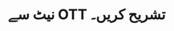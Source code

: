 ---
############################# Static ############################
layout: "auto-gen-annotation"

############################# Head ############################
head_title: "C# میں Net OTT تشریح API تشریح"
head_description: "Net API OTT، تصاویر، ڈرائنگ اور دستاویز کی فائل فارمیٹس سے مشہور تشریحی اقسام بنانے اور تشریح کرنے کے لیے۔"

############################# Header ############################
title: "نیٹ سے OTT تشریح کریں۔"
description: ""
bg_image: "https://cms.admin.containerize.com/templates/aspose/App_Themes/V3/images/bg/header1.png"
bg_overlay: false
button:
    enable: true
    icon: "fas fa-arrow-down"
    label: "مفت ٹرائل ڈاؤن لوڈ کریں۔"
    link: "https://downloads.groupdocs.com/annotation/net"

############################# About ############################
about:
    enable: true
    title: "نیٹ API کے لیے GroupDocs.Annotation کے بارے میں"
    content: |
        GroupDocs.Annotation for Net API ایک لائبریری ہے جو آپ کو Mac، Windows یا Ubuntu پر PDF، Word اور دیگر دستاویزات میں تشریحات شامل کرنے کی اجازت دیتی ہے۔ [GroupDocs.Annotation for Net](/annotation/net) تصاویر اور دیگر مختلف دستاویزات سے تشریحات بنانے، شامل کرنے، ترمیم کرنے، حذف کرنے، نکالنے اور برآمد کرنے کے لیے جامع تعاون کے ساتھ تشریحات کے انتظام کے لیے ایک مقامی نیٹ API ہے۔ معاون دستاویز کے فارمیٹس کی مکمل فہرست جو آپ اس [صفحہ] پر دیکھ سکتے ہیں (https://docs.groupdocs.com/annotation/net/supported-document-formats/)۔
        یہ لائبریری آپ کو نہ صرف OTT دستاویز کے ساتھ کام کرنے کی اجازت دیتی ہے بلکہ بہت سی دوسری قسم کی دستاویزات جیسے Word, Excel, PowerPoint, Outlook ای میلز, Visio, Adobe, OpenDocument, OpenOffice, Photoshop, AutoCad اور بہت سے دوسرے کے ساتھ بھی کام کرنے کی اجازت دیتی ہے۔
        Net API کے لیے GroupDocs.Annotation آپ کو نئے نوٹس بنانے اور شامل کرنے، تشریحات میں ترمیم کرنے، تبصرے، تشریحات نکالنے اور انہیں دستاویزات سے ہٹانے کی اجازت دیتا ہے۔ لائبریری 13 مختلف تشریحی اقسام کو سپورٹ کرتی ہے، بشمول ٹیکسٹ، پولی لائن، ایریا، انڈر لائن، پوائنٹ، واٹر مارک، ایرو، ایلیپس، ٹیکسٹ ریپلیسمنٹ، فاصلہ، ٹیکسٹ فیلڈ، پی ڈی ایف میں ریسورس ریڈیکشن، ایچ ٹی ایم ایل، مائیکروسافٹ ورڈ دستاویزات، اسپریڈ شیٹس، ڈایاگرام، پریزنٹیشنز، ڈرائنگ، تصاویر اور بہت سے دوسرے فائل فارمیٹس۔
        مثال (براہ کرم نیچے دیکھیں) OTT دستاویز کے ساتھ کام کرنے کو ظاہر کرتی ہے، اس مثال میں آپ گروپ ڈاکس کے ساتھ کام کرنے کے اہم مراحل دیکھ سکتے ہیں۔ تشریح: ایک لائسنس ترتیب دیں، وہ دستاویز کھولیں جس کے ساتھ آپ کام کرنا چاہتے ہیں، ایک تخلیق تشریح، آپ کی ضروریات کے مطابق تشریحی خصوصیات کو سیٹ کرنے کے لیے ڈیٹا آبجیکٹ کو شامل کرنا اور نتیجہ کو مطلوبہ جگہ پر محفوظ کرنا۔ اس کے علاوہ آپ ہمارے گیتھب [صفحہ](https://github.com/groupdocs-annotation/GroupDocs.Annotation-for-.NET) یا ہمارے پروڈکٹ [دستاویزات](https://github.com/groupdocs-annotation/GroupDocs.Annotation-for-.NET) پر معاون خصوصیات کے بارے میں مزید تفصیل سے دیکھ سکتے ہیں۔ ://docs.groupdocs.com/annotation/net/getting-started/)۔

############################# Steps ############################
howTo_Add:
steps_Add:
    enable: true
    title_left: "نیٹ میں OTT میں تشریحات شامل کرنے کے اقدامات"
    content_left: |
        [GroupDocs.Annotation](/annotation/net/) نیٹ ڈویلپرز کے لیے کسی بھی نیٹ پر مبنی ایپلی کیشن میں OTT فائلوں میں مختلف تشریحی اقسام کو شامل کرنا آسان بناتا ہے چند آسان اقدامات کو لاگو کرکے۔
        *   تبصرہ اور تاریخ کے ساتھ جوابی اشیاء بنائیں۔
        *   ایریا اینوٹیشن آبجیکٹ بنائیں، ایریا کے آپشن سیٹ کریں اور جوابات شامل کریں۔
        *   Annotator آبجیکٹ بنائیں اور علاقے کی تشریح شامل کریں۔
        *   آؤٹ پٹ فائل کو محفوظ کریں۔
    title_right: "سسٹم کے تقاضے"
    content_right: |
        GroupDocs.Net APIs کے لیے تشریح تمام بڑے پلیٹ فارمز اور آپریٹنگ سسٹمز پر تعاون یافتہ ہے۔ ذیل کے کوڈ پر عمل کرنے سے پہلے، براہ کرم یقینی بنائیں کہ آپ کے سسٹم پر درج ذیل شرائط انسٹال ہیں۔
        *   آپریٹنگ سسٹمز: مائیکروسافٹ ونڈوز، لینکس، میک او ایس
        *   ترقیاتی ماحول: بصری اسٹوڈیو، زامارین، مونو ڈیولپ
        *   فریم ورک: .NET فریم ورک، .NET سٹینڈرڈ، .NET کور، مونو
        *   .NET کے لیے GroupDocs.Annotation کا تازہ ترین ورژن [NuGet](https://www.nuget.org/packages/groupdocs.annotation) سے ڈاؤن لوڈ کریں۔

############################# Preview ############################
preview_Add:
    enable: true
    title: تشریح کا پیش نظارہ اور کوڈ کا نمونہ
    content: |
        ![Annotation preview image](https://docs.groupdocs.com/annotation/java/images/add-text-field-annotation.png)
    code: |
        ```cs
        //Add text field annotation to the document from local disk
        using (Annotator annotator = new Annotator("input.bmp"))
        {
            TextFieldAnnotation textField = new TextFieldAnnotation
            {
                BackgroundColor = 65535,
                Box = new Rectangle(100, 100, 100, 100),
                CreatedOn = DateTime.Now,
                Text = "Some text",
                FontColor = 65535,
                FontSize = 12,
                Message = "This is text field annotation",
                Opacity = 0.7,
                PageNumber = 0,
                PenStyle = PenStyle.Dot,
                PenWidth = 3,
                FontFamily = "Arial",
                TextHorizontalAlignment = HorizontalAlignment.Center,
                Replies = new List
                {
                    new Reply
                    {
                        Comment = "First comment",
                        RepliedOn = DateTime.Now
                    },
                    new Reply
                    {
                        Comment = "Second comment",
                        RepliedOn = DateTime.Now
                    }
                }
            };
            annotator.Add(textField);
            annotator.Save("result.bmp");
        }
        ```

############################# Steps ############################
howTo_Remove:
steps_Remove:
    enable: true
    title_left: "نیٹ میں OTT سے تشریحات کو ہٹانے کے اقدامات"
    content_left: |
        [GroupDocs.Annotation](/annotation/net/) نیٹ ڈویلپرز کے لیے کسی بھی نیٹ پر مبنی ایپلی کیشن کے اندر سے OTT فائلوں سے تشریحی تفصیلات کو ہٹانا آسان بناتا ہے چند آسان اقدامات کو لاگو کرکے۔
        *   تبصرہ اور تاریخ کے ساتھ جوابی اشیاء بنائیں۔
        *   SaveOptions آبجیکٹ کو فوری بنائیں اور AnnotationTypes = AnnotationType.None سیٹ کریں۔
        *   نتیجہ خیز دستاویز کے راستے یا ندی اور SaveOptions آبجیکٹ کے ساتھ سیو میتھڈ کو کال کریں۔

############################# Preview ############################
preview_Remove:
    enable: true
    code: |
        ```cs
        // 1- How to remove annotation from document using annotation index
        
        using (Annotator annotator = new Annotator("result.bmp"))
        {
            annotator.Remove(0);
            annotator.Save("removed.bmp");
        }
        
        // 2- How to remove annotation from document using annotation object
        
        using (Annotator annotator = new Annotator("result.bmp"))
        {
            var tmp = annotator.Get();
            annotator.Remove(tmp[0]);
            annotator.Save("removed.bmp");
        }
        
        // 3- How to remove some annotations from document using list of ID’s
        
        using (Annotator annotator = new Annotator("result.bmp"))
        {
            var idList = new List{1, 2, 3};
            annotator.Remove(idList);
            annotator.Save("removed.bmp");
        }
        
        // 4- How to remove some annotations from document using list of annotations
        
        using (Annotator annotator = new Annotator("result.bmp"))
        {
            var tmp = annotator.Get();
            annotator.Remove(tmp);
            annotator.Save("removed.bmp");
        }
        ```

############################# Steps ############################
howTo_Edit:
steps_Edit:
    enable: true
    title_left: "نیٹ میں OTT سے تشریحات میں ترمیم کرنے کے مراحل"
    content_left: |
        [GroupDocs.Annotation](/annotation/net/) نیٹ ڈویلپرز کے لیے کسی بھی نیٹ پر مبنی ایپلی کیشن کے اندر OTT فائلوں سے مختلف تشریحی خصوصیات کو اپ ڈیٹ کرنا آسان بناتا ہے چند آسان مراحل کو لاگو کرکے۔
        *   Instantiate Annotator آبجیکٹ ان پٹ دستاویز کے راستے کے ساتھ یا سٹریم کے ساتھ Instantiated LoadOptions کے ساتھ ImportAnnotations = true۔
        *   کچھ AnnotationBase نفاذ بنائیں اور موجود تشریح کی Id سیٹ کریں (اگر اس Id کے ساتھ تشریح نہیں ملی تو کچھ بھی تبدیل نہیں کیا جائے گا) یا تشریحات کی پاتھ لسٹ (تمام موجود تشریحات کو ہٹا دیا جائے گا)۔
        *   منظور شدہ تشریحات کے ساتھ Annotator آبجیکٹ کے اپ ڈیٹ کا طریقہ۔
        *   نتیجہ خیز دستاویز کے راستے یا ندی اور SaveOptions آبجیکٹ کے ساتھ سیو میتھڈ کو کال کریں۔

############################# Preview ############################
preview_Edit:
    enable: true
    code: |
        ```cs
        // open annotated document
        using (Annotator annotator = new Annotator("result.bmp"))
        {
            //assuming we are going to change some properties of existing annotation
                AreaAnnotation updated = new AreaAnnotation
                    {
                            // It's important to set existed annotation Id
                            Id = 1,
                            BackgroundColor = 255,
                            Box = new Rectangle(0, 0, 50, 200),
                            CreatedOn = DateTime.Now,
                            Message = "This is updated annotation",
                            Replies = new List
                            {
                                new Reply
                                {
                                    Comment = "Updated first comment",
                                    RepliedOn = DateTime.Now
                                },
                                new Reply
                                {
                                    Comment = "Updated second comment",
                                    RepliedOn = DateTime.Now
                                }
                            }
                        };
                // update annotation
                annotator.Update(updated);
                annotator.Save("result.bmp");
        }
        ```

############################# Steps ############################
howTo_Extract:
steps_Extract:
    enable: true
    title_left: "نیٹ میں OTT سے تشریحات نکالنے کے مراحل"
    content_left: |
        [GroupDocs.Annotation](/annotation/net/) نیٹ ڈویلپرز کے لیے کسی بھی نیٹ پر مبنی ایپلی کیشن کے اندر کچھ آسان مراحل کو لاگو کرکے دستاویزات کی تشریح اور OTT فائلوں سے تشریحی معلومات نکالنا آسان بناتا ہے۔
        *   تبصرہ اور تاریخ کے ساتھ جوابی اشیاء بنائیں۔
        *   Instantiate LoadOptions آبجیکٹ اور SetImportAnnotations کو حقیقی دلیل کے ساتھ کال کریں۔
        *   قسم کی فہرست کے ساتھ متغیر کی وضاحت کریں۔
        *   حاصل کرنے کا طریقہ کال کریں اور نتیجہ اوپر متغیر پر لوٹائیں۔

############################# Preview ############################
preview_Extract:
    enable: true
    code: |
        ```cs
        // for using this example input file ("annotated.bmp") must be with annotations
        using (Annotator annotator = new Annotator("annotated.bmp"))
        {
            List annotations = annotator.Get();
            XmlSerializer formatter = new XmlSerializer(typeof(List));
            using (FileStream fs = new FileStream("annotations.xml", FileMode.Create))
            {
                fs.SetLength(0);
                formatter.Serialize(fs, annotations);
            }
        }
        ```

############################# Demos ############################
demos:
    enable: true
    title: "دستاویزات اور تصاویر میں تشریحات شامل کرنے، ہٹانے، ترمیم کرنے، نکالنے کے لیے لائیو ڈیمو"
    content: |
        ابھی [GroupDocs.Annotation Live Demos](https://products.groupdocs.app/annotation/family) ویب سائٹ پر جا کر OTT فائل میں تشریحات شامل کریں، ہٹائیں، ترمیم کریں اور نکالیں۔ لائیو ڈیمو کے درج ذیل فوائد ہیں۔

############################# About Formats ############################
about_formats:
    enable: true
    format:
        # format loop
        - icon: "far fa-file-ott"
          title: "OTT فائل فارمیٹ کے بارے میں"
          content: |
            OTT ایکسٹینشن والی فائلیں OASIS کے OpenDocument معیاری فارمیٹ کے مطابق ایپلی کیشنز کے ذریعے تیار کردہ ٹیمپلیٹ دستاویزات کی نمائندگی کرتی ہیں۔ یہ ورڈ پروسیسر ایپلی کیشنز جیسے کہ مفت اوپن آفس رائٹر کے ساتھ بنائے گئے ہیں اور یہ سیٹنگز رکھ سکتے ہیں جو ان ٹیمپلیٹ فائلوں سے نئی دستاویزات تیار کرنے کے لیے استعمال کی جا سکتی ہیں۔ ان ترتیبات میں صفحہ کے حاشیے، بارڈرز، ہیڈرز، فوٹرز اور صفحہ کی دیگر ترتیبات شامل ہیں۔ اس طرح کے سانچوں کا استعمال سرکاری دستاویزات جیسے کمپنی کے لیٹر ہیڈز اور معیاری شکلوں میں ہوتا ہے۔

          link: "https://docs.fileformat.com/image/ott/"

############################# More Formats ############################
more_formats:
    enable: true
    title: "دوسرے مشہور دستاویزی فارمیٹس کے ساتھ کام کرنا"
    content: |
        ذیل میں بیان کردہ کچھ مشہور فائل فارمیٹس سے تشریحی خصوصیات کو اپ ڈیٹ کریں۔
    format:
        # format loop
        - name: "Annotate PDF document"
          link: "https://products.groupdocs.com/annotation/net/pdf/"
          description: "Adobe Portable Document Format"

        # format loop
        - name: "Annotate DOC document"
          link: "https://products.groupdocs.com/annotation/net/doc/"
          description: "Microsoft Word Document"

        # format loop
        - name: "Annotate DOCM document"
          link: "https://products.groupdocs.com/annotation/net/docm/"
          description: "Microsoft Word Macro-Enabled Document"

        # format loop
        - name: "Annotate DOCX document"
          link: "https://products.groupdocs.com/annotation/net/docx/"
          description: "Microsoft Word Open XML Document"

        # format loop
        - name: "Annotate DOT document"
          link: "https://products.groupdocs.com/annotation/net/dot/"
          description: "Microsoft Word Document Template"

        # format loop
        - name: "Annotate DOTX document"
          link: "https://products.groupdocs.com/annotation/net/dotx/"
          description: "Word Open XML Document Template"

        # format loop
        - name: "Annotate RTF document"
          link: "https://products.groupdocs.com/annotation/net/rtf/"
          description: "Rich Text Document"

        # format loop
        - name: "Annotate ODT document"
          link: "https://products.groupdocs.com/annotation/net/odt/"
          description: "Open Document Text"

        # format loop
        - name: "Annotate XLS document"
          link: "https://products.groupdocs.com/annotation/net/xls/"
          description: "Microsoft Excel Binary File Format"

        # format loop
        - name: "Annotate XLSX document"
          link: "https://products.groupdocs.com/annotation/net/xlsx/"
          description: "Microsoft Excel Open XML Spreadsheet"

        # format loop
        - name: "Annotate XLSM document"
          link: "https://products.groupdocs.com/annotation/net/xlsm/"
          description: "Microsoft Excel Macro-Enabled Spreadsheet"

        # format loop
        - name: "Annotate XLSB document"
          link: "https://products.groupdocs.com/annotation/net/xlsb/"
          description: "Microsoft Excel Binary Worksheet"

        # format loop
        - name: "Annotate ODS document"
          link: "https://products.groupdocs.com/annotation/net/ods/"
          description: "Open Document Spreadsheet"

        # format loop
        - name: "Annotate PPT document"
          link: "https://products.groupdocs.com/annotation/net/ppt/"
          description: "PowerPoint Presentation"

        # format loop
        - name: "Annotate PPTX document"
          link: "https://products.groupdocs.com/annotation/net/pptx/"
          description: "PowerPoint Open XML Presentation"

        # format loop
        - name: "Annotate PPSX document"
          link: "https://products.groupdocs.com/annotation/net/ppsx/"
          description: "PowerPoint Open XML Slide Show"

        # format loop
        - name: "Annotate POTM document"
          link: "https://products.groupdocs.com/annotation/net/potm/"
          description: "Microsoft PowerPoint Template"

        # format loop
        - name: "Annotate PPTM document"
          link: "https://products.groupdocs.com/annotation/net/pptm/"
          description: "Microsoft PowerPoint Presentation"

        # format loop
        - name: "Annotate PPS document"
          link: "https://products.groupdocs.com/annotation/net/pps/"
          description: "Microsoft PowerPoint 97-2003 Slide Show"

        # format loop
        - name: "Annotate ODP document"
          link: "https://products.groupdocs.com/annotation/net/odp/"
          description: "OpenDocument Presentation"

        # format loop
        - name: "Annotate HTML document"
          link: "https://products.groupdocs.com/annotation/net/html/"
          description: "HyperText Markup Language"

        # format loop
        - name: "Annotate TIFF document"
          link: "https://products.groupdocs.com/annotation/net/tiff/"
          description: "Tagged Image File Format"

        # format loop
        - name: "Annotate JPEG document"
          link: "https://products.groupdocs.com/annotation/net/jpeg/"
          description: "JPEG Image"

        # format loop
        - name: "Annotate PNG document"
          link: "https://products.groupdocs.com/annotation/net/png/"
          description: "Portable Network Graphic"

        # format loop
        - name: "Annotate EML document"
          link: "https://products.groupdocs.com/annotation/net/eml/"
          description: "E-mail Message"

        # format loop
        - name: "Annotate MSG document"
          link: "https://products.groupdocs.com/annotation/net/msg/"
          description: "Microsoft Outlook E-mail Message"

        # format loop
        - name: "Annotate VSD document"
          link: "https://products.groupdocs.com/annotation/net/vsd/"
          description: "Microsoft Visio 2003-2010 Drawing"

        # format loop
        - name: "Annotate VSDX document"
          link: "https://products.groupdocs.com/annotation/net/vsdx/"
          description: "Microsoft Visio Drawing"

        # format loop
        - name: "Annotate VSS document"
          link: "https://products.groupdocs.com/annotation/net/vss/"
          description: "Microsoft Visio 2003-2010 Stencil"

        # format loop
        - name: "Annotate VST document"
          link: "https://products.groupdocs.com/annotation/net/vst/"
          description: "Microsoft Visio 2013 Stencil"

        # format loop
        - name: "Annotate DWG document"
          link: "https://products.groupdocs.com/annotation/net/dwg/"
          description: "Autodesk Design Data Formats"

        # format loop
        - name: "Annotate DXF document"
          link: "https://products.groupdocs.com/annotation/net/dxf/"
          description: "AutoCAD Drawing Interchange"

        # format loop
        - name: "Annotate DCM document"
          link: "https://products.groupdocs.com/annotation/net/dcm/"
          description: "Digital Imaging and Communications in Medicine"

        # format loop
        - name: "Annotate WMF document"
          link: "https://products.groupdocs.com/annotation/net/wmf/"
          description: "Windows Metafile"

        # format loop
        - name: "Annotate EMF document"
          link: "https://products.groupdocs.com/annotation/net/emf/"
          description: "Enhanced Metafile Format"


############################# Back to top ###############################
back_to_top:
    enable: true
---